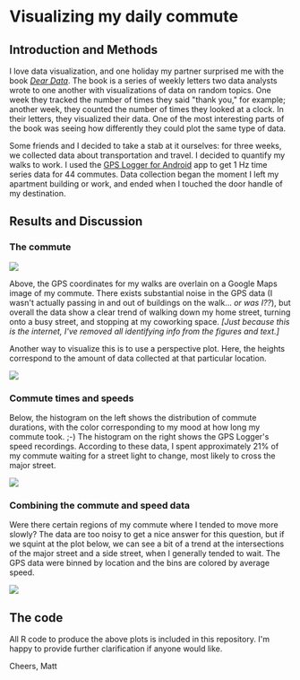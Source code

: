 # Visualizing my daily commute

## Introduction and Methods
I love data visualization, and one holiday my partner surprised me with the book [_Dear Data_](http://www.dear-data.com/). The book is a series of weekly letters two data analysts wrote to one another with visualizations of data on random topics. One week they tracked the number of times they said "thank you," for example; another week, they counted the number of times they looked at a clock. In their letters, they visualized their data. One of the most interesting parts of the book was seeing how differently they could plot the same type of data. 

Some friends and I decided to take a stab at it ourselves: for three weeks, we collected data about transportation and travel. I decided to quantify my walks to work. I used the [GPS Logger for Android](https://play.google.com/store/apps/details?id=com.mendhak.gpslogger&hl=en) app to get 1 Hz time series data for 44 commutes. Data collection began the moment I left my apartment building or work, and ended when I touched the door handle of my destination.

## Results and Discussion
### The commute
![](https://i.imgur.com/yksKuZ9.png)

Above, the GPS coordinates for my walks are overlain on a Google Maps image of my commute. There exists substantial noise in the GPS data (I wasn't actually passing in and out of buildings on the walk... _or was I??_), but overall the data show a clear trend of walking down my home street, turning onto a busy street, and stopping at my coworking space. _[Just because this is the internet, I've removed all identifying info from the figures and text.]_

Another way to visualize this is to use a perspective plot. Here, the heights correspond to the amount of data collected at that particular location.

![](https://i.imgur.com/4Wcx8pV.png)

### Commute times and speeds
Below, the histogram on the left shows the distribution of commute durations, with the color corresponding to my mood at how long my commute took. ;-) The histogram on the right shows the GPS Logger's speed recordings. According to these data, I spent approximately 21% of my commute waiting for a street light to change, most likely to cross the major street.

![](https://i.imgur.com/3cwjKCi.png)

### Combining the commute and speed data
Were there certain regions of my commute where I tended to move more slowly? The data are too noisy to get a nice answer for this question, but if we squint at the plot below, we can see a bit of a trend at the intersections of the major street and a side street, when I generally tended to wait. The GPS data were binned by location and the bins are colored by average speed.

![](https://i.imgur.com/p6W3ndr.png)


## The code
All R code to produce the above plots is included in this repository. I'm happy to provide further clarification if anyone would like.

Cheers,
Matt
